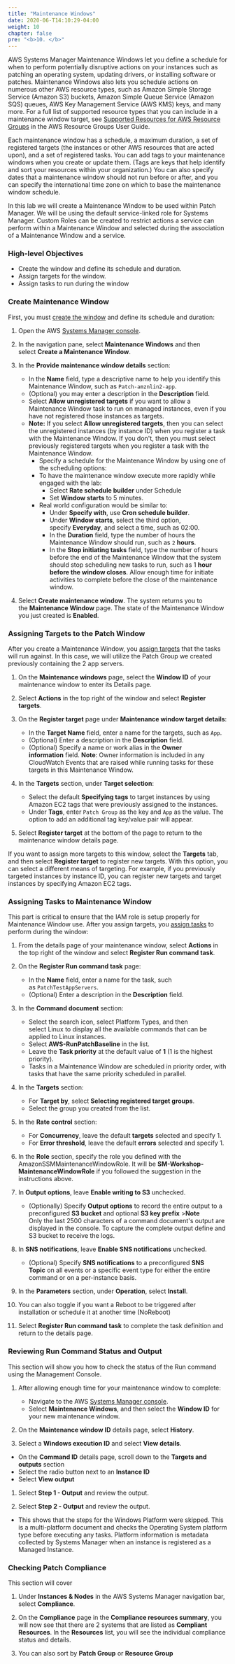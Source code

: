 ```yaml
---
title: "Maintenance Windows"
date: 2020-06-T14:10:29-04:00
weight: 10
chapter: false
pre: "<b>10. </b>"
---
```


AWS Systems Manager Maintenance Windows let you define a schedule for when to perform potentially disruptive actions on your instances such as patching an operating system, updating drivers, or installing software or patches. Maintenance Windows also lets you schedule actions on numerous other AWS resource types, such as Amazon Simple Storage Service (Amazon S3) buckets, Amazon Simple Queue Service (Amazon SQS) queues, AWS Key Management Service (AWS KMS) keys, and many more. For a full list of supported resource types that you can include in a maintenance window target, see [Supported Resources for AWS Resource Groups](https://docs.aws.amazon.com/ARG/latest/userguide/supported-resources.html#supported-resources-console) in the AWS Resource Groups User Guide.

Each maintenance window has a schedule, a maximum duration, a set of registered targets (the instances or other AWS resources that are acted upon), and a set of registered tasks. You can add tags to your maintenance windows when you create or update them. (Tags are keys that help identify and sort your resources within your organization.) You can also specify dates that a maintenance window should not run before or after, and you can specify the international time zone on which to base the maintenance window schedule.

In this lab we will create a Maintenance Window to be used within Patch Manager. We will be using the default service-linked role for Systems Manager. Custom Roles can be created to restrict actions a service can perform within a Maintenance Window and selected during the association of a Maintenance Window and a service.

### High-level Objectives

*  Create the window and define its schedule and duration.
*  Assign targets for the window.
*  Assign tasks to run during the window

### Create Maintenance Window

First, you must [create the
window](https://docs.aws.amazon.com/systems-manager/latest/userguide/sysman-maintenance-create-mw.html) and
define its schedule and duration:

1.  Open the AWS [Systems Manager
    console](https://console.aws.amazon.com/systems-manager/).

1.  In the navigation pane, select **Maintenance Windows** and then
    select **Create a Maintenance Window**.

1.  In the **Provide maintenance window details** section:
    - In the **Name** field, type a descriptive name to help you
        identify this Maintenance Window, such
        as ```Patch-amznlin2-app```.
    - (Optional) you may enter a description in
        the **Description** field.
    - Select **Allow unregistered targets** if you want to allow a
        Maintenance Window task to run on managed instances, even if you
        have not registered those instances as targets.
    - **Note:** If you select **Allow unregistered targets**, then you
        can select the unregistered instances (by instance ID) when you
        register a task with the Maintenance Window. If you don't, then
        you must select previously registered targets when you register
        a task with the Maintenance Window.
        - Specify a schedule for the Maintenance Window by using one
            of the scheduling options:
        - To have the maintenance window execute more rapidly while
            engaged with the lab:
            - Select **Rate schedule builder** under Schedule
            - Set **Window starts** to 5 minutes.
        - Real world configuration would be similar to:
            - Under **Specify with**, use **Cron schedule builder**.
            - Under **Window starts**, select the third option,
                specify **Everyday**, and select a time, such as 02:00.
            - In the **Duration** field, type the number of hours the
                Maintenance Window should run, such as ```2``` **hours**.
            - In the **Stop initiating tasks** field, type the number
                of hours before the end of the Maintenance Window that
                the system should stop scheduling new tasks to run, such
                as 1 **hour before the window closes**. Allow enough
                time for initiate activities to complete before the
                close of the maintenance window.

1.  Select **Create maintenance window**. The system returns you to
    the **Maintenance Window** page. The state of the Maintenance Window
    you just created is **Enabled**.

### Assigning Targets to the Patch Window

After you create a Maintenance Window, you [assign
targets](https://docs.aws.amazon.com/systems-manager/latest/userguide/sysman-maintenance-assign-targets.html) that
the tasks will run against. In this case, we will utilize the Patch
Group we created previously containing the 2 app servers.

1.  On the **Maintenance windows** page, select the **Window ID** of
    your maintenance window to enter its Details page.

1.  Select **Actions** in the top right of the window and
    select **Register targets**.

1.  On the **Register target** page under **Maintenance window target
    details**:
    - In the **Target Name** field, enter a name for the targets, such
        as ```App```.
    - (Optional) Enter a description in the **Description** field.
    - (Optional) Specify a name or work alias in the **Owner
        information** field. **Note**: Owner information is included in
        any CloudWatch Events that are raised while running tasks for
        these targets in this Maintenance Window.

1.  In the **Targets** section, under **Target selection**:
    - Select the default **Specifying tags** to target instances by
        using Amazon EC2 tags that were previously assigned to the
        instances.
    - Under **Tags**, enter ```Patch Group``` as the key and ```App``` as the
        value. The option to add an additional tag key/value pair will
        appear.

1.  Select **Register target** at the bottom of the page to return to
    the maintenance window details page.

If you want to assign more targets to this window, select
the **Targets** tab, and then select **Register target** to register new
targets. With this option, you can select a different means of
targeting. For example, if you previously targeted instances by instance
ID, you can register new targets and target instances by specifying
Amazon EC2 tags.

### Assigning Tasks to Maintenance Window

This part is critical to ensure that the IAM role is setup properly for
Maintenance Window use. After you assign targets, you [assign
tasks](https://docs.aws.amazon.com/systems-manager/latest/userguide/sysman-maintenance-assign-tasks.html) to
perform during the window:

1.  From the details page of your maintenance window,
    select **Actions** in the top right of the window and
    select **Register Run command task**.

1.  On the **Register Run command task** page:
    - In the **Name** field, enter a name for the task, such
        as ```PatchTestAppServers```.
    - (Optional) Enter a description in the **Description** field.

1.  In the **Command document** section:
    - Select the search icon, select Platform Types, and then
        select Linux to display all the available commands that can be
        applied to Linux instances.
    - Select **AWS-RunPatchBaseline** in the list.
    - Leave the **Task priority** at the default value of **1** (1 is
        the highest priority).
    - Tasks in a Maintenance Window are scheduled in priority order,
        with tasks that have the same priority scheduled in parallel.

1.  In the **Targets** section:
    - For **Target by**, select **Selecting registered target
        groups**.
    - Select the group you created from the list.

1.  In the **Rate control** section:
    - For **Concurrency**, leave the default **targets** selected and
        specify 1.
    - For **Error threshold**, leave the default **errors** selected
        and specify 1.

1.  In the **Role** section, specify the role you defined with the
    AmazonSSMMaintenanceWindowRole. It will
    be **SM-Workshop-MaintenanceWindowRole** if you followed the
    suggestion in the instructions above.

1.  In **Output options**, leave **Enable writing to S3** unchecked.
    - (Optionally) Specify **Output options** to record the entire
        output to a preconfigured **S3 bucket** and optional **S3 key
        prefix** \>**Note**\
        Only the last 2500 characters of a command document's output are
        displayed in the console. To capture the complete output define
        and S3 bucket to receive the logs.

1.  In **SNS notifications**, leave **Enable SNS notifications** unchecked.
    - (Optional) Specify **SNS notifications** to a
        preconfigured **SNS Topic** on all events or a specific event
        type for either the entire command or on a per-instance basis.

1.  In the **Parameters** section, under **Operation**,
    select **Install**.

1. You can also toggle if you want a Reboot to be triggered after
    installation or schedule it at another time (NoReboot)

1. Select **Register Run command task** to complete the task definition
    and return to the details page.

### Reviewing Run Command Status and Output

This section will show you how to check the status of the Run command
using the Management Console.

1.  After allowing enough time for your maintenance window to complete:
    - Navigate to the AWS [Systems Manager console](https://console.aws.amazon.com/systems-manager/).
    - Select **Maintenance Windows**, and then select the **Window ID** for your new maintenance window.

1.  On the **Maintenance window ID** details page, select **History**.

1.  Select a **Windows execution ID** and select **View details**.

   - On the **Command ID** details page, scroll down to the **Targets and outputs** section
   - Select the radio button next to an **Instance ID**
   - Select **View output**

1.  Select **Step 1 - Output** and review the output.

1.  Select **Step 2 - Output** and review the output.
   -  This shows that the steps for the Windows Platform were skipped.  This is a multi-platform document and checks the Operating System platform type before executing any tasks.  Platform information is metadata collected by Systems Manager when an instance is registered as a Managed Instance. 

### Checking Patch Compliance

This section will cover

1.  Under **Instances & Nodes** in the AWS Systems Manager navigation
    bar, select **Compliance**.

1.  On the **Compliance** page in the **Compliance resources summary**,
    you will now see that there are 2 systems that are listed as
    **Compliant Resources**. In the **Resources** list, you will see the
    individual compliance status and details.

1.  You can also sort by **Patch Group** or **Resource Group**
